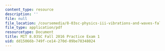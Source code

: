 ```yaml
---
content_type: resource
description: ''
file: null
file_location: /coursemedia/8-03sc-physics-iii-vibrations-and-waves-fall-2016/dd15066b749fce14270d09be78348024_MIT8_03SCF16_PracticeExam1.pdf
file_type: application/pdf
resourcetype: Document
title: MIT 8.03SC Fall 2016 Practice Exam 1
uid: dd15066b-749f-ce14-270d-09be78348024
---
```

